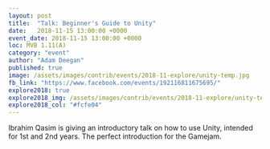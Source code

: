 ```yaml
---
layout: post
title:  "Talk: Beginner's Guide to Unity"
date:   2018-11-15 13:00:00 +0000
event_date: 2018-11-15 13:00:00 +0000
loc: MVB 1.11(A)
category: "event"
author: "Adam Deegan"
published: true
image: /assets/images/contrib/events/2018-11-explore/unity-temp.jpg
fb_link: "https://www.facebook.com/events/192116811675695/"
explore2018: true
explore2018_img: /assets/images/contrib/events/2018-11-explore/unity-temp.jpg
explore2018_col: "#fcfe04"
---
```


Ibrahim Qasim is giving an introductory talk on how to use Unity, intended for 1st and 2nd years.
The perfect introduction for the Gamejam.